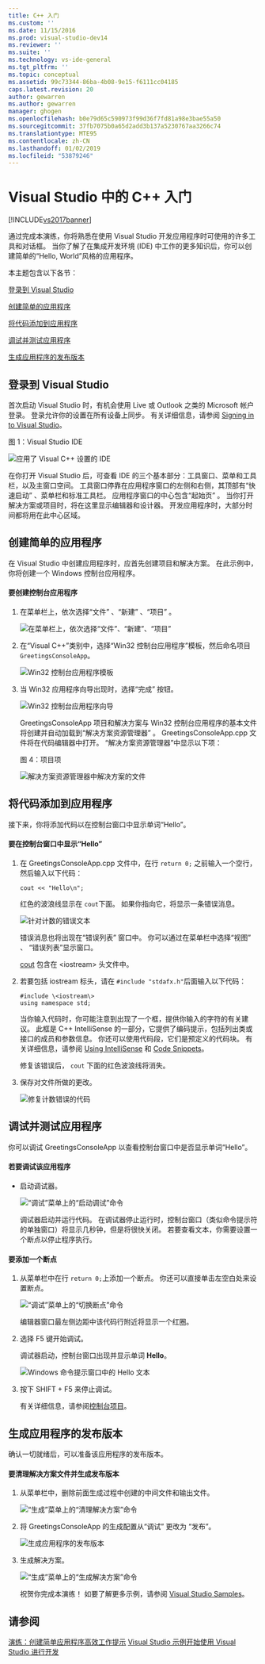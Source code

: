 ```yaml
---
title: C++ 入门
ms.custom: ''
ms.date: 11/15/2016
ms.prod: visual-studio-dev14
ms.reviewer: ''
ms.suite: ''
ms.technology: vs-ide-general
ms.tgt_pltfrm: ''
ms.topic: conceptual
ms.assetid: 99c73344-86ba-4b08-9e15-f6111cc04185
caps.latest.revision: 20
author: gewarren
ms.author: gewarren
manager: ghogen
ms.openlocfilehash: b0e79d65c590973f99d36f7fd81a98e3bae55a50
ms.sourcegitcommit: 37fb7075b0a65d2add3b137a5230767aa3266c74
ms.translationtype: MTE95
ms.contentlocale: zh-CN
ms.lasthandoff: 01/02/2019
ms.locfileid: "53879246"
---
```

# <a name="getting-started-with-c-in-visual-studio"></a>Visual Studio 中的 C++ 入门
[!INCLUDE[vs2017banner](../includes/vs2017banner.md)]

通过完成本演练，你将熟悉在使用 Visual Studio 开发应用程序时可使用的许多工具和对话框。 当你了解了在集成开发环境 (IDE) 中工作的更多知识后，你可以创建简单的“Hello, World”风格的应用程序。

 本主题包含以下各节：

 [登录到 Visual Studio](../ide/getting-started-with-cpp-in-visual-studio.md#BKMK_Configure)

 [创建简单的应用程序](../ide/getting-started-with-cpp-in-visual-studio.md#BKMK_CreateApp)

 [将代码添加到应用程序](../ide/getting-started-with-cpp-in-visual-studio.md#BKMK_AddCode)

 [调试并测试应用程序](../ide/getting-started-with-cpp-in-visual-studio.md#BKMK_DebugTest)

 [生成应用程序的发布版本](../ide/getting-started-with-cpp-in-visual-studio.md#BKMK_BuildRelease)

##  <a name="BKMK_Configure"></a> 登录到 Visual Studio
 首次启动 Visual Studio 时，有机会使用 Live 或 Outlook 之类的 Microsoft 帐户登录。 登录允许你的设置在所有设备上同步。 有关详细信息，请参阅 [Signing in to Visual Studio](../ide/signing-in-to-visual-studio.md)。

 图 1：Visual Studio IDE

 ![应用了 Visual C&#43;&#43; 设置的 IDE](../ide/media/c-ide-defaultenvironmentlayout.png "C++IDE_DefaultEnvironmentLayout")

 在你打开 Visual Studio 后，可查看 IDE 的三个基本部分：工具窗口、菜单和工具栏，以及主窗口空间。 工具窗口停靠在应用程序窗口的左侧和右侧，其顶部有“快速启动” 、菜单栏和标准工具栏。 应用程序窗口的中心包含“起始页” 。 当你打开解决方案或项目时，将在这里显示编辑器和设计器。 开发应用程序时，大部分时间都将用在此中心区域。

##  <a name="BKMK_CreateApp"></a> 创建简单的应用程序
 在 Visual Studio 中创建应用程序时，应首先创建项目和解决方案。 在此示例中，你将创建一个 Windows 控制台应用程序。

#### <a name="to-create-a-console-app"></a>要创建控制台应用程序

1. 在菜单栏上，依次选择“文件” 、“新建” 、“项目” 。

    ![在菜单栏上，依次选择“文件”、“新建”、“项目”](../ide/media/exploreide-filenewproject.png "ExploreIDE-FileNewProject")

2. 在“Visual C++”类别中，选择“Win32 控制台应用程序”模板，然后命名项目 `GreetingsConsoleApp`。

    ![Win32 控制台应用程序模板](../ide/media/c-ide-newprojectdlg.png "C++IDE_NewProjectDlg")

3. 当 Win32 应用程序向导出现时，选择“完成”  按钮。

    ![Win32 控制台应用程序向导](../ide/media/c-ide-win32consoleappwizard.png "C++IDE_Win32ConsoleAppWizard")

   GreetingsConsoleApp 项目和解决方案与 Win32 控制台应用程序的基本文件将创建并自动加载到“解决方案资源管理器” 。 GreetingsConsoleApp.cpp 文件将在代码编辑器中打开。 “解决方案资源管理器”中显示以下项：

   图 4：项目项

   ![解决方案资源管理器中解决方案的文件](../ide/media/c-ide-solutioncontents.png "C++IDE_SolutionContents")

##  <a name="BKMK_AddCode"></a>将代码添加到应用程序
 接下来，你将添加代码以在控制台窗口中显示单词“Hello”。

#### <a name="to-display-hello-in-the-console-window"></a>要在控制台窗口中显示“Hello”

1.  在 GreetingsConsoleApp.cpp 文件中，在行 `return 0;` 之前输入一个空行，然后输入以下代码：

    ```
    cout << "Hello\n";
    ```

     红色的波浪线显示在 `cout`下面。 如果你指向它，将显示一条错误消息。

     ![针对计数的错误文本](../ide/media/c-ide-couterror.png "C++IDE_CoutError")

     错误消息也将出现在“错误列表”  窗口中。 你可以通过在菜单栏中选择“视图” 、 “错误列表”显示窗口。

     [cout](http://msdn.microsoft.com/library/d87db6c3-e4e1-4d09-9ec5-458f55018257) 包含在 \<iostream\> 头文件中。

2.  若要包括 iostream 标头，请在 `#include "stdafx.h"`后面输入以下代码：

    ```
    #include \<iostream\>
    using namespace std;
    ```

     当你输入代码时，你可能注意到出现了一个框，提供你输入的字符的有关建议。 此框是 C++ IntelliSense 的一部分，它提供了编码提示，包括列出类或接口的成员和参数信息。 你还可以使用代码段，它们是预定义的代码块。 有关详细信息，请参阅 [Using IntelliSense](../ide/using-intellisense.md) 和 [Code Snippets](../ide/code-snippets.md)。

     修复该错误后， `cout` 下面的红色波浪线将消失。

3.  保存对文件所做的更改。

     ![修复计数错误的代码](../ide/media/c-ide-coutfix.png "C++IDE_CoutFix")

##  <a name="BKMK_DebugTest"></a>调试并测试应用程序
 你可以调试 GreetingsConsoleApp 以查看控制台窗口中是否显示单词“Hello”。

#### <a name="to-debug-the-application"></a>若要调试该应用程序

-   启动调试器。

     ![“调试”菜单上的“启动调试”命令](../ide/media/exploreide-startdebugging.png "ExploreIDE-StartDebugging")

     调试器启动并运行代码。 在调试器停止运行时，控制台窗口（类似命令提示符的单独窗口）将显示几秒钟，但是将很快关闭。 若要查看文本，你需要设置一个断点以停止程序执行。

#### <a name="to-add-a-breakpoint"></a>要添加一个断点

1. 从菜单栏中在行 `return 0;`上添加一个断点。 你还可以直接单击左空白处来设置断点。

    ![“调试”菜单上的“切换断点”命令](../ide/media/exploreide-togglebreakpoint.png "ExploreIDE-ToggleBreakpoint")

    编辑器窗口最左侧边距中该代码行附近将显示一个红圈。

2. 选择 F5 键开始调试。

    调试器启动，控制台窗口出现并显示单词 **Hello**。

    ![Windows 命令提示窗口中的 Hello 文本](../ide/media/c-ide-hellocommandwindow.png "C++IDE_HelloCommandWindow")

3. 按下 SHIFT + F5 来停止调试。

   有关详细信息，请参阅[控制台项目](../debugger/debugging-preparation-console-projects.md)。

##  <a name="BKMK_BuildRelease"></a>生成应用程序的发布版本
 确认一切就绪后，可以准备该应用程序的发布版本。

#### <a name="to-clean-the-solution-files-and-build-a-release-version"></a>要清理解决方案文件并生成发布版本

1. 从菜单栏中，删除前面生成过程中创建的中间文件和输出文件。

    ![“生成”菜单上的“清理解决方案”命令](../ide/media/exploreide-cleansolution.png "ExploreIDE-CleanSolution")

2. 将 GreetingsConsoleApp 的生成配置从“调试”  更改为 “发布”。

    ![生成应用程序的发布版本](../ide/media/c-ide-changingbuildtorelease.png "C++IDE_ChangingBuildtoRelease")

3. 生成解决方案。

    ![“生成”菜单上的“生成解决方案”命令](../ide/media/exploreide-buildsolution.png "ExploreIDE-BuildSolution")

   祝贺你完成本演练！ 如要了解更多示例，请参阅 [Visual Studio Samples](../ide/visual-studio-samples.md)。

## <a name="see-also"></a>请参阅
 [演练：创建简单应用程序](../ide/walkthrough-create-a-simple-application-with-visual-csharp-or-visual-basic.md)[高效工作提示](../ide/productivity-tips-for-visual-studio.md) [Visual Studio 示例](../ide/visual-studio-samples.md)[开始使用 Visual Studio 进行开发](../ide/get-started-developing-with-visual-studio.md)
